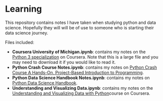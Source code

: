 # Learning

This repository contains notes I have taken when studying python and data science. Hopefully they will will be of use to someone who is starting their data science journey. 

Files included: 
- **Coursera University of Michigan.ipynb**: contains my notes on the [Python 3 specialization](https://www.coursera.org/specializations/python-3-programming) on Coursera. Note that this is a large file and you may need to download it if you would like to read it. 
- **Python Crash Course Notes.ipynb**: contains my notes on [Python Crash Course A Hands-On, Project-Based Introduction to Programming](https://www.amazon.com/Python-Crash-Course-Hands-Project-Based/dp/1593276036). 
- **Python Data Science Handbook Notes.ipynb**: contains my notes on [Python Data Science Handbook](https://jakevdp.github.io/PythonDataScienceHandbook/).
- **Understanding and Visualizing Data.ipynb**: contains my notes on the [Understanding and Visualizing Data with Python](https://www.coursera.org/learn/understanding-visualization-data?)course on Coursera.
